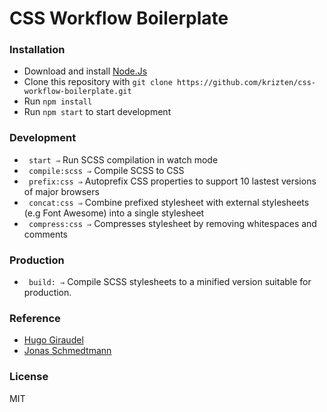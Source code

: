 # CSS Workflow Boilerplate

### Installation
- Download and install [Node.Js](https://nodejs.org/en/download/)
- Clone this repository with ```git clone https://github.com/krizten/css-workflow-boilerplate.git```
- Run ```npm install```
- Run ```npm start``` to start development

### Development
- ``` start ⇒``` Run SCSS compilation in watch mode
- ``` compile:scss ⇒``` Compile SCSS to CSS
- ``` prefix:css ⇒``` Autoprefix CSS properties to support 10 lastest versions of major browsers
- ``` concat:css ⇒``` Combine prefixed stylesheet with external stylesheets (e.g Font Awesome) into a single stylesheet
- ``` compress:css ⇒``` Compresses stylesheet by removing whitespaces and comments

### Production 
- ``` build: ⇒``` Compile SCSS stylesheets to a minified version suitable for production. 

### Reference
  - [Hugo Giraudel](https://github.com/HugoGiraudel/sass-boilerplate) 
  - [Jonas Schmedtmann](https://github.com/jonasschmedtmann/advanced-css-course)

### License
MIT
